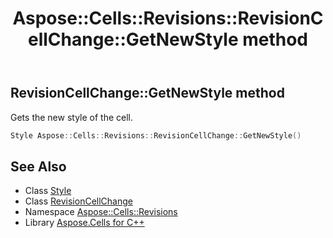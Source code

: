 ﻿---
title: Aspose::Cells::Revisions::RevisionCellChange::GetNewStyle method
linktitle: GetNewStyle
second_title: Aspose.Cells for C++ API Reference
description: 'Aspose::Cells::Revisions::RevisionCellChange::GetNewStyle method. Gets the new style of the cell in C++.'
type: docs
weight: 1400
url: /cpp/aspose.cells.revisions/revisioncellchange/getnewstyle/
---
## RevisionCellChange::GetNewStyle method


Gets the new style of the cell.

```cpp
Style Aspose::Cells::Revisions::RevisionCellChange::GetNewStyle()
```

## See Also

* Class [Style](../../../aspose.cells/style/)
* Class [RevisionCellChange](../)
* Namespace [Aspose::Cells::Revisions](../../)
* Library [Aspose.Cells for C++](../../../)
